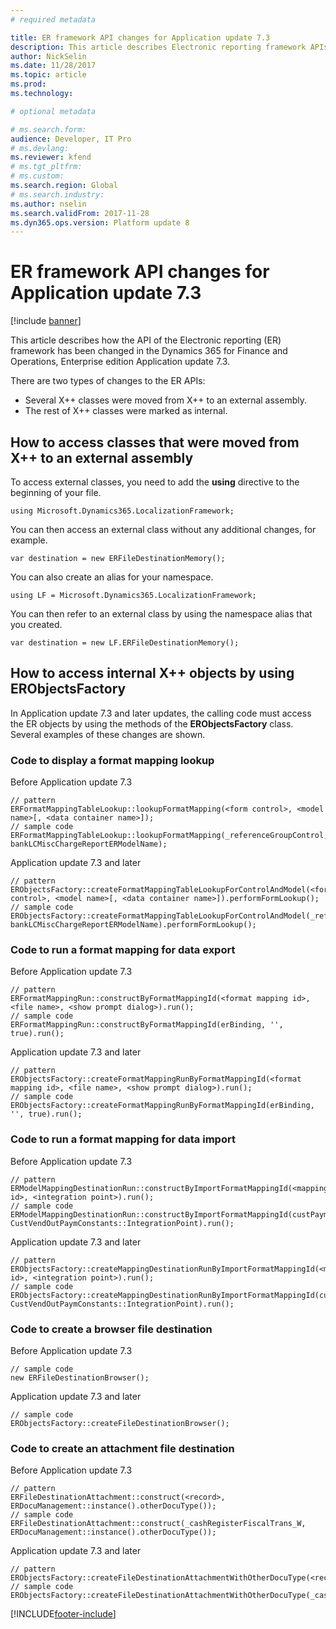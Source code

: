 ```yaml
---
# required metadata

title: ER framework API changes for Application update 7.3
description: This article describes Electronic reporting framework APIs changes in the Dynamics 365 for Finance and Operations, Enterprise edition Application update 7.3.
author: NickSelin
ms.date: 11/28/2017
ms.topic: article
ms.prod: 
ms.technology: 

# optional metadata

# ms.search.form:  
audience: Developer, IT Pro
# ms.devlang: 
ms.reviewer: kfend
# ms.tgt_pltfrm: 
# ms.custom: 
ms.search.region: Global 
# ms.search.industry: 
ms.author: nselin
ms.search.validFrom: 2017-11-28
ms.dyn365.ops.version: Platform update 8
---
```


# ER framework API changes for Application update 7.3

[!include [banner](../includes/banner.md)]

This article describes how the API of the Electronic reporting (ER) framework has been changed in the Dynamics 365 for Finance and Operations, Enterprise edition Application update 7.3.

There are two types of changes to the ER APIs:

- Several X++ classes were moved from X++ to an external assembly.
- The rest of X++ classes were marked as internal.

## How to access classes that were moved from X++ to an external assembly

To access external classes, you need to add the **using** directive to the beginning of your file.

```xpp
using Microsoft.Dynamics365.LocalizationFramework;
```

You can then access an external class without any additional changes, for example.

```xpp
var destination = new ERFileDestinationMemory();
```

You can also create an alias for your namespace.

```xpp
using LF = Microsoft.Dynamics365.LocalizationFramework;
```

You can then refer to an external class by using the namespace alias that you created.

```xpp
var destination = new LF.ERFileDestinationMemory();
```

## How to access internal X++ objects by using ERObjectsFactory

In Application update 7.3 and later updates, the calling code must access the ER objects by using the methods of the **ERObjectsFactory** class. Several examples of these changes are shown.

### Code to display a format mapping lookup

Before Application update 7.3

```xpp
// pattern
ERFormatMappingTableLookup::lookupFormatMapping(<form control>, <model name>[, <data container name>]);
// sample code
ERFormatMappingTableLookup::lookupFormatMapping(_referenceGroupControl, bankLCMiscChargeReportERModelName);
```

Application update 7.3 and later

```xpp
// pattern
ERObjectsFactory::createFormatMappingTableLookupForControlAndModel(<form control>, <model name>[, <data container name>]).performFormLookup();
// sample code
ERObjectsFactory::createFormatMappingTableLookupForControlAndModel(_referenceGroupControl, bankLCMiscChargeReportERModelName).performFormLookup();
```

### Code to run a format mapping for data export

Before Application update 7.3

```xpp
// pattern
ERFormatMappingRun::constructByFormatMappingId(<format mapping id>, <file name>, <show prompt dialog>).run();
// sample code
ERFormatMappingRun::constructByFormatMappingId(erBinding, '', true).run();
```

Application update 7.3 and later

```xpp
// pattern
ERObjectsFactory::createFormatMappingRunByFormatMappingId(<format mapping id>, <file name>, <show prompt dialog>).run();
// sample code
ERObjectsFactory::createFormatMappingRunByFormatMappingId(erBinding, '', true).run();
```

### Code to run a format mapping for data import

Before Application update 7.3

```xpp
// pattern
ERModelMappingDestinationRun::constructByImportFormatMappingId(<mapping id>, <integration point>).run();
// sample code
ERModelMappingDestinationRun::constructByImportFormatMappingId(custPaymModeTable.ERModelMappingTable, CustVendOutPaymConstants::IntegrationPoint).run();
```

Application update 7.3 and later

```xpp
// pattern
ERObjectsFactory::createMappingDestinationRunByImportFormatMappingId(<mapping id>, <integration point>).run();
// sample code
ERObjectsFactory::createMappingDestinationRunByImportFormatMappingId(custPaymModeTable.ERModelMappingTable, CustVendOutPaymConstants::IntegrationPoint).run();
```

### Code to create a browser file destination

Before Application update 7.3

```xpp
// sample code
new ERFileDestinationBrowser();
```

Application update 7.3 and later

```xpp
// sample code
ERObjectsFactory::createFileDestinationBrowser();
```

### Code to create an attachment file destination

Before Application update 7.3

```xpp
// pattern
ERFileDestinationAttachment::construct(<record>, ERDocuManagement::instance().otherDocuType());
// sample code
ERFileDestinationAttachment::construct(_cashRegisterFiscalTrans_W, ERDocuManagement::instance().otherDocuType());
```

Application update 7.3 and later

```xpp
// pattern
ERObjectsFactory::createFileDestinationAttachmentWithOtherDocuType(<record>);
// sample code
ERObjectsFactory::createFileDestinationAttachmentWithOtherDocuType(_cashRegisterFiscalTrans_W);
```


[!INCLUDE[footer-include](../../../includes/footer-banner.md)]